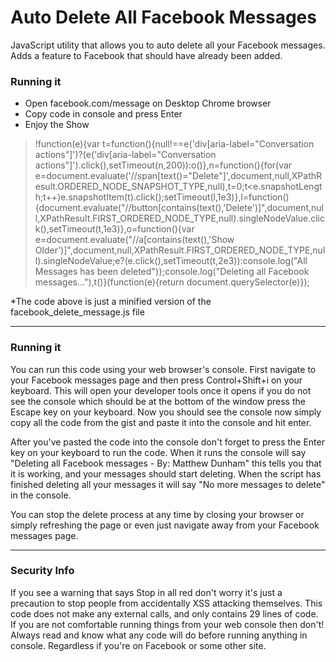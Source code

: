 # Auto Delete All Facebook Messages

JavaScript utility that allows you to auto delete all your Facebook messages. Adds a feature to Facebook that should have already been added.

### Running it

* Open facebook.com/message on Desktop Chrome browser
* Copy code in console and press Enter
* Enjoy the Show

> !function(e){var t=function(){null!==e('div[aria-label="Conversation actions"]')?(e('div[aria-label="Conversation actions"]').click(),setTimeout(n,200)):o()},n=function(){for(var e=document.evaluate('//span[text()="Delete"]',document,null,XPathResult.ORDERED_NODE_SNAPSHOT_TYPE,null),t=0;t<e.snapshotLength;t++)e.snapshotItem(t).click();setTimeout(l,1e3)},l=function(){document.evaluate("//button[contains(text(),'Delete')]",document,null,XPathResult.FIRST_ORDERED_NODE_TYPE,null).singleNodeValue.click(),setTimeout(t,1e3)},o=function(){var e=document.evaluate("//a[contains(text(),'Show Older')]",document,null,XPathResult.FIRST_ORDERED_NODE_TYPE,null).singleNodeValue;e?(e.click(),setTimeout(t,2e3)):console.log("All Messages has been deleted")};console.log("Deleting all Facebook messages..."),t()}(function(e){return document.querySelector(e)});

*The code above is just a minified version of the facebook_delete_message.js file


* * *

### Running it

You can run this code using your web browser's console. First navigate to your Facebook messages page and then press Control+Shift+i on your keyboard. This will open your developer tools once it opens if you do not see the console which should be at the bottom of the window press the Escape key on your keyboard. Now you should see the console now simply copy all the code from the gist and paste it into the console and hit enter.

After you've pasted the code into the console don't forget to press the Enter key on your keyboard to run the code. When it runs the console will say "Deleting all Facebook messages - By: Matthew Dunham" this tells you that it is working, and your messages should start deleting. When the script has finished deleting all your messages it will say "No more messages to delete" in the console.

You can stop the delete process at any time by closing your browser or simply refreshing the page or even just navigate away from your Facebook messages page. 


* * *


### Security Info

If you see a warning that says Stop in all red don't worry it's just a precaution to stop people from accidentally XSS attacking themselves. This code does not make any external calls, and only contains 29 lines of code. If you are not comfortable running things from your web console then don't! Always read and know what any code will do before running anything in console. Regardless if you're on Facebook or some other site.